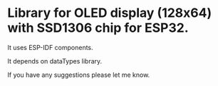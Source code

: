 # Library for OLED display (128x64) with SSD1306 chip for ESP32.

It uses ESP-IDF components.

It depends on dataTypes library.

If you have any suggestions please let me know.
